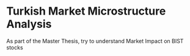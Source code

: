 # Turkish Market Microstructure Analysis
 As part of the Master Thesis, try to understand Market Impact on BIST stocks
